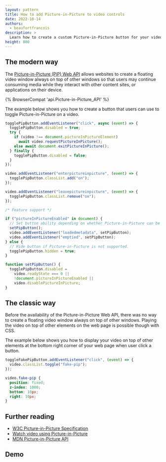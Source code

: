 ```yaml
---
layout: pattern
title: How to add Picture-in-Picture to video controls
date: 2022-10-14
authors:
  - beaufortfrancois
description: >
  Learn how to create a custom Picture-in-Picture button for your video player.
height: 800
---
```


## The modern way

The [Picture-in-Picture (PiP) Web API](https://w3c.github.io/picture-in-picture/) allows websites to create a floating video window always on top of other windows so that users may continue consuming media while they interact with other content sites, or applications on their device.

{% BrowserCompat 'api.Picture-in-Picture_API' %}

The example below shows you how to create a button that users can use to toggle Picture-in-Picture on a video.

```js
togglePipButton.addEventListener("click", async (event) => {
  togglePipButton.disabled = true;
  try {
    if (video !== document.pictureInPictureElement)
      await video.requestPictureInPicture();
    else await document.exitPictureInPicture();
  } finally {
    togglePipButton.disabled = false;
  }
});

video.addEventListener("enterpictureinpicture", (event) => {
  togglePipButton.classList.add("on");
});

video.addEventListener("leavepictureinpicture", (event) => {
  togglePipButton.classList.remove("on");
});

/* Feature support */

if ("pictureInPictureEnabled" in document) {
  // Set button ability depending on whether Picture-in-Picture can be used.
  setPipButton();
  video.addEventListener("loadedmetadata", setPipButton);
  video.addEventListener("emptied", setPipButton);
} else {
  // Hide button if Picture-in-Picture is not supported.
  togglePipButton.hidden = true;
}

function setPipButton() {
  togglePipButton.disabled =
    video.readyState === 0 ||
    !document.pictureInPictureEnabled ||
    video.disablePictureInPicture;
}
```

## The classic way

Before the availability of the Picture-in-Picture Web API, there was no way to create a floating video window always on top of other windows. Playing the video on top of other elements on the web page is possible though with CSS.

The example below shows you how to display your video on top of other elements at the bottom right corner of your web page when user click a button.

```js
toggleFakePipButton.addEventListener("click", (event) => {
  video.classList.toggle("fake-pip");
});
```

```css
video.fake-pip {
  position: fixed;
  z-index: 1000;
  bottom: 10px;
  right: 10px;
}
```

## Further reading

- [W3C Picture-in-Picture Specification](https://w3c.github.io/picture-in-picture/)
- [Watch video using Picture-in-Picture](https://developer.chrome.com/blog/watch-video-using-picture-in-picture/)
- [MDN Picture-in-Picture API](https://developer.mozilla.org/docs/Web/API/Picture-in-Picture_API)

## Demo
